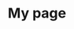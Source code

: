 ---
# Page title
title: My page
# Page type - we want a landing page (such as a homepage)
type: landing
banner:
  caption: 'Image credit: [**Unsplash**](https://unsplash.com/)'
  image: 'library.jpg'

# Your landing page sections - add as many different content blocks as you like
sections:
  # A section to display blog posts
  - block: collection
    id: section-3
    content:
      title: soft Skills
      subtitle: 하드 스킬
      text: Add any **markdown** formatted content here - text, images, videos, galleries - and even HTML code!
      # Display content from the `content/post/` folder
      filters:
        folders:
          - softskills
        recursive: true
      sort_by: 'Date'
      sort_ascending: false
      
    design:
      # Choose how many columns the section has. Valid values: '1' or '2'.
      columns: '1'
      # Choose your content listing view - here we use the `showcase` view
      view: card
      # For the Showcase view, do you want to flip alternate rows?
      #flip_alt_rows: true
---